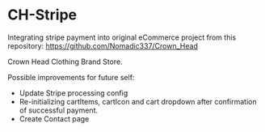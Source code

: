 # CH-Stripe
Integrating stripe payment into original eCommerce project from this repository: https://github.com/Nomadic337/Crown_Head

Crown Head Clothing Brand Store.

Possible improvements for future self:
* Update Stripe processing config
* Re-initializing cartItems, cartIcon and cart dropdown after confirmation of successful payment.
* Create Contact page
